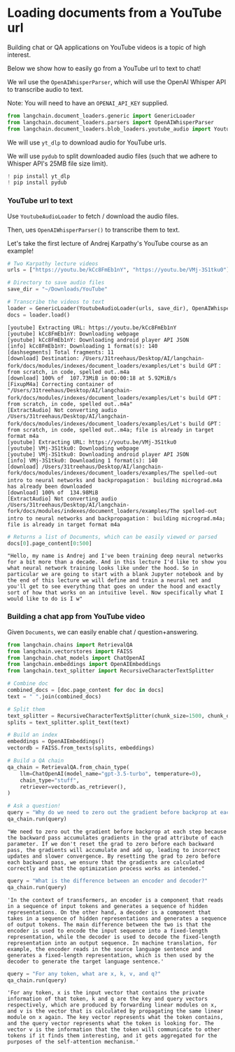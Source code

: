 # Loading documents from a YouTube url

Building chat or QA applications on YouTube videos is a topic of high interest.

Below we show how to easily go from a YouTube url to text to chat!

We wil use the `OpenAIWhisperParser`, which will use the OpenAI Whisper API to transcribe audio to text.

Note: You will need to have an `OPENAI_API_KEY` supplied.


```python
from langchain.document_loaders.generic import GenericLoader
from langchain.document_loaders.parsers import OpenAIWhisperParser
from langchain.document_loaders.blob_loaders.youtube_audio import YoutubeAudioLoader
```

We will use `yt_dlp` to download audio for YouTube urls.

We will use `pydub` to split downloaded audio files (such that we adhere to Whisper API's 25MB file size limit).


```python
! pip install yt_dlp
! pip install pydub
```

### YouTube url to text

Use `YoutubeAudioLoader` to fetch / download the audio files.

Then, ues `OpenAIWhisperParser()` to transcribe them to text.

Let's take the first lecture of Andrej Karpathy's YouTube course as an example! 


```python
# Two Karpathy lecture videos
urls = ["https://youtu.be/kCc8FmEb1nY", "https://youtu.be/VMj-3S1tku0"]

# Directory to save audio files
save_dir = "~/Downloads/YouTube"

# Transcribe the videos to text
loader = GenericLoader(YoutubeAudioLoader(urls, save_dir), OpenAIWhisperParser())
docs = loader.load()
```

    [youtube] Extracting URL: https://youtu.be/kCc8FmEb1nY
    [youtube] kCc8FmEb1nY: Downloading webpage
    [youtube] kCc8FmEb1nY: Downloading android player API JSON
    [info] kCc8FmEb1nY: Downloading 1 format(s): 140
    [dashsegments] Total fragments: 11
    [download] Destination: /Users/31treehaus/Desktop/AI/langchain-fork/docs/modules/indexes/document_loaders/examples/Let's build GPT： from scratch, in code, spelled out..m4a
    [download] 100% of  107.73MiB in 00:00:18 at 5.92MiB/s                   
    [FixupM4a] Correcting container of "/Users/31treehaus/Desktop/AI/langchain-fork/docs/modules/indexes/document_loaders/examples/Let's build GPT： from scratch, in code, spelled out..m4a"
    [ExtractAudio] Not converting audio /Users/31treehaus/Desktop/AI/langchain-fork/docs/modules/indexes/document_loaders/examples/Let's build GPT： from scratch, in code, spelled out..m4a; file is already in target format m4a
    [youtube] Extracting URL: https://youtu.be/VMj-3S1tku0
    [youtube] VMj-3S1tku0: Downloading webpage
    [youtube] VMj-3S1tku0: Downloading android player API JSON
    [info] VMj-3S1tku0: Downloading 1 format(s): 140
    [download] /Users/31treehaus/Desktop/AI/langchain-fork/docs/modules/indexes/document_loaders/examples/The spelled-out intro to neural networks and backpropagation： building micrograd.m4a has already been downloaded
    [download] 100% of  134.98MiB
    [ExtractAudio] Not converting audio /Users/31treehaus/Desktop/AI/langchain-fork/docs/modules/indexes/document_loaders/examples/The spelled-out intro to neural networks and backpropagation： building micrograd.m4a; file is already in target format m4a
    


```python
# Returns a list of Documents, which can be easily viewed or parsed
docs[0].page_content[0:500]
```




    "Hello, my name is Andrej and I've been training deep neural networks for a bit more than a decade. And in this lecture I'd like to show you what neural network training looks like under the hood. So in particular we are going to start with a blank Jupyter notebook and by the end of this lecture we will define and train a neural net and you'll get to see everything that goes on under the hood and exactly sort of how that works on an intuitive level. Now specifically what I would like to do is I w"



### Building a chat app from YouTube video

Given `Documents`, we can easily enable chat / question+answering.


```python
from langchain.chains import RetrievalQA
from langchain.vectorstores import FAISS
from langchain.chat_models import ChatOpenAI
from langchain.embeddings import OpenAIEmbeddings
from langchain.text_splitter import RecursiveCharacterTextSplitter
```


```python
# Combine doc
combined_docs = [doc.page_content for doc in docs]
text = " ".join(combined_docs)
```


```python
# Split them
text_splitter = RecursiveCharacterTextSplitter(chunk_size=1500, chunk_overlap=150)
splits = text_splitter.split_text(text)
```


```python
# Build an index
embeddings = OpenAIEmbeddings()
vectordb = FAISS.from_texts(splits, embeddings)
```


```python
# Build a QA chain
qa_chain = RetrievalQA.from_chain_type(
    llm=ChatOpenAI(model_name="gpt-3.5-turbo", temperature=0),
    chain_type="stuff",
    retriever=vectordb.as_retriever(),
)
```


```python
# Ask a question!
query = "Why do we need to zero out the gradient before backprop at each step?"
qa_chain.run(query)
```




    "We need to zero out the gradient before backprop at each step because the backward pass accumulates gradients in the grad attribute of each parameter. If we don't reset the grad to zero before each backward pass, the gradients will accumulate and add up, leading to incorrect updates and slower convergence. By resetting the grad to zero before each backward pass, we ensure that the gradients are calculated correctly and that the optimization process works as intended."




```python
query = "What is the difference between an encoder and decoder?"
qa_chain.run(query)
```




    'In the context of transformers, an encoder is a component that reads in a sequence of input tokens and generates a sequence of hidden representations. On the other hand, a decoder is a component that takes in a sequence of hidden representations and generates a sequence of output tokens. The main difference between the two is that the encoder is used to encode the input sequence into a fixed-length representation, while the decoder is used to decode the fixed-length representation into an output sequence. In machine translation, for example, the encoder reads in the source language sentence and generates a fixed-length representation, which is then used by the decoder to generate the target language sentence.'




```python
query = "For any token, what are x, k, v, and q?"
qa_chain.run(query)
```




    'For any token, x is the input vector that contains the private information of that token, k and q are the key and query vectors respectively, which are produced by forwarding linear modules on x, and v is the vector that is calculated by propagating the same linear module on x again. The key vector represents what the token contains, and the query vector represents what the token is looking for. The vector v is the information that the token will communicate to other tokens if it finds them interesting, and it gets aggregated for the purposes of the self-attention mechanism.'


